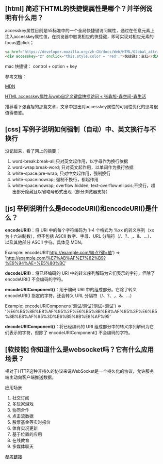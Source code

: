 ## [html] 简述下HTML的快捷键属性是哪个？并举例说明有什么用？

accesskey属性目前是h5标准中的一个全局快捷键访问属性，通过在任意元素上注入accesskey属性值，在浏览器中触发相应的快捷键，即可实现对相应元素的focus或click；

```html
<a href="https://developer.mozilla.org/zh-CN/docs/Web/HTML/Global_attributes/accesskey" target="_blank" accesskey="x">快捷键x：accesskey</a>
<div accesskey="z" onclick="this.style.color = 'red';">快捷键z：变红</div>
```
mac 快捷键： control + option + key

参考文档：

[MDN](https://developer.mozilla.org/zh-CN/docs/Web/HTML/Global_attributes/accesskey)

[HTML accesskey属性与web自定义键盘快捷访问 « 张鑫旭-鑫空间-鑫生活](https://www.zhangxinxu.com/wordpress/2017/05/html-accesskey/)

推荐看下张鑫旭的那篇文章，文章中提出对accesskey属性的可用性优化的思考很值得借鉴。

## [css] 写例子说明如何强制（自动）中、英文换行与不换行

没记起来，看了网上的摘要：

1. word-break:break-all;只对英文起作用，以字母作为换行依据
2. word-wrap:break-word; 只对英文起作用，以单词作为换行依据
3. white-space:pre-wrap; 只对中文起作用，强制换行
4. white-space:nowrap; 强制不换行，都起作用
5. white-space:nowrap; overflow:hidden; text-overflow:ellipsis;不换行，超出部分隐藏且以省略号形式出现（部分浏览器支持）


## [js] 举例说明什么是decodeURI()和encodeURI()是什么？

**encodeURI()**：将 URI 中的每个字符编码为 1-4 个格式为 %xx 的转义序列（xx 为十六进制数），但不包括 ASCII 数字、字母、URL 分隔符（/、?、,、&、...）、以及其他部分 ASCII 字符。具体见 MDN。

Example: encodeURI('http://example.com/端点?键=值') => 'http://example.com/%E7%AB%AF%E7%82%B9?%E9%94%AE=%E5%80%BC'

**decodeURI()**：将已经编码的 URI 中的转义序列解码为它们表示的字符，但除了 encodeURI() 不会编码的字符。

**encodeURIComponent()**：用于编码 URI 中的组成部分。它除了转义 encodeURI() 指定的字符，还会转义 URL 分隔符（/、?、,、&、...）

Example: encodeURIComponent('测试/测试?测试=测试') => '%E6%B5%8B%E8%AF%95%2F%E6%B5%8B%E8%AF%95%3F%E6%B5%8B%E8%AF%95%3D%E6%B5%8B%E8%AF%95'

**decodeURIComponent()**：将已经编码的 URI 组成部分中的转义序列解码为它们表示的字符，但除了 encodeURIComponent() 不会编码的字符。


## [软技能] 你知道什么是websocket吗？它有什么应用场景？

相对于HTTP这种非持久的协议来说WebSocket是一个持久化的协议，允许服务端主动向客户端推送数据。

应用场景
1. 社交订阅
2. 多玩家游戏
3. 协同合作
4. 点击流数据
5. 股票基金等实时报价
6. 体育实况更新
7. 基于位置的应用
8. 在线教育
9. 多媒体聊天

[参考链接](https://blog.csdn.net/lldouble/article/details/80742082)
